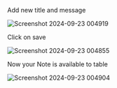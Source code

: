 Add new title and message

![Screenshot 2024-09-23 004919](https://github.com/user-attachments/assets/9c8a1630-a9b2-4bde-80bd-c2b05556dbd6)

Click on save

![Screenshot 2024-09-23 004855](https://github.com/user-attachments/assets/e3e7dc42-d132-4862-8f89-52280e5c48f9)

Now your Note is available to table

![Screenshot 2024-09-23 004904](https://github.com/user-attachments/assets/1b16564c-907f-4a05-bb27-4b394304d785)

